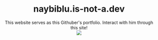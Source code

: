 <h1 align="center">
  naybiblu.is-not-a.dev
</h1>
<p align="center">
  This website serves as this Githuber's portfolio. Interact with him through this site!<br>
  <img
   src="https://img.shields.io/badge/TELEPORT-00008B?style=for-the-badge&logo=none&logoColor=white"
</p> 
